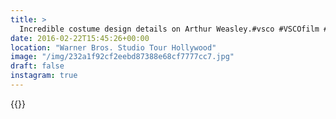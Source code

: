 ```yaml
---
title: >
  Incredible costume design details on Arthur Weasley.#vsco #VSCOfilm #hollywood #harrypotter
date: 2016-02-22T15:45:26+00:00
location: "Warner Bros. Studio Tour Hollywood"
image: "/img/232a1f92cf2eebd87388e68cf7777cc7.jpg"
draft: false
instagram: true
---
```


{{<photo src="/img/232a1f92cf2eebd87388e68cf7777cc7.jpg">}}
